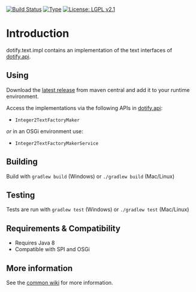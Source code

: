 [![Build Status](https://travis-ci.org/brailleapps/dotify.text.impl.svg?branch=master)](https://travis-ci.org/brailleapps/dotify.text.impl)
[![Type](https://img.shields.io/badge/type-provider_bundle-blue.svg)](https://github.com/brailleapps/wiki/wiki/Types)
[![License: LGPL v2.1](https://img.shields.io/badge/License-LGPL%20v2%2E1%20%28or%20later%29-blue.svg)](https://www.gnu.org/licenses/lgpl-2.1)

# Introduction #
dotify.text.impl contains an implementation of the text interfaces of [dotify.api](https://github.com/brailleapps/dotify.api/tree/master).

## Using ##
Download the [latest release](http://search.maven.org/#search%7Cga%7C1%7Cg%3A%22org.daisy.dotify%22%20%20a%3A%22dotify.text.impl%22) from maven central and add it to your runtime environment.

Access the implementations via the following APIs in [dotify.api](http://search.maven.org/#search%7Cga%7C1%7Cg%3A%22org.daisy.dotify%22%20%20a%3A%22dotify.api%22):
- `Integer2TextFactoryMaker`

 _or_ in an OSGi environment use:
- `Integer2TextFactoryMakerService`

## Building ##
Build with `gradlew build` (Windows) or `./gradlew build` (Mac/Linux)

## Testing ##
Tests are run with `gradlew test` (Windows) or `./gradlew test` (Mac/Linux)

## Requirements & Compatibility ##
- Requires Java 8
- Compatible with SPI and OSGi

## More information ##
See the [common wiki](https://github.com/brailleapps/wiki/wiki) for more information.

